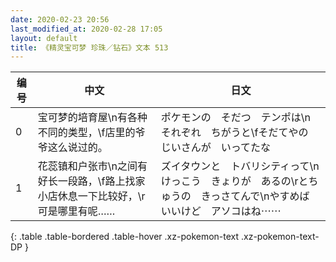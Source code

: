 ```yaml
---
date: 2020-02-23 20:56
last_modified_at: 2020-02-28 17:05
layout: default
title: 《精灵宝可梦 珍珠／钻石》文本 513
---
```

| 编号 | 中文 | 日文 |
| ---- | ---- | ---- |
| 0 | 宝可梦的培育屋\n有各种不同的类型，\f店里的爷爷这么说过的。 | ポケモンの　そだつ　テンポは\nそれぞれ　ちがうと\fそだてやの　じいさんが　いってたな |
| 1 | 花蕊镇和户张市\n之间有好长一段路，\f路上找家小店休息一下比较好，\r可是哪里有呢…… | ズイタウンと　トバリシティって\nけっこう　きょりが　あるの\rとちゅうの　きっさてんで\nやすめば　いいけど　アソコはね⋯⋯ |
{: .table .table-bordered .table-hover .xz-pokemon-text .xz-pokemon-text-DP }